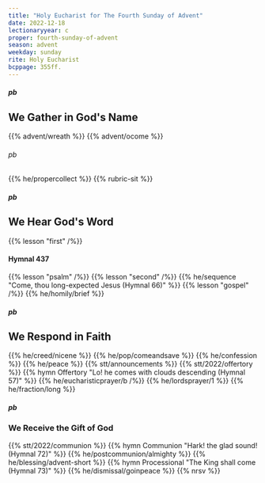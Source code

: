 ```yaml
---
title: "Holy Eucharist for The Fourth Sunday of Advent"
date: 2022-12-18
lectionaryyear: c
proper: fourth-sunday-of-advent
season: advent
weekday: sunday
rite: Holy Eucharist
bcppage: 355ff.
---
```


##### pb
## We Gather in God's Name
{{% advent/wreath %}}
{{% advent/ocome %}}

###### pb
{{% he/propercollect %}}
{{% rubric-sit %}}

##### pb
## We Hear God's Word
{{% lesson "first" /%}}

#### Hymnal 437
{{% lesson "psalm" /%}}
{{% lesson "second" /%}}
{{% he/sequence "Come, thou long-expected Jesus (Hymnal 66)" %}}
{{% lesson "gospel" /%}}
{{% he/homily/brief %}}

##### pb
## We Respond in Faith
{{% he/creed/nicene %}}
{{% he/pop/comeandsave %}}
{{% he/confession %}}
{{% he/peace %}}
{{% stt/announcements %}}
{{% stt/2022/offertory %}}
{{% hymn Offertory "Lo! he comes with clouds descending (Hymnal 57)" %}}
{{% he/eucharisticprayer/b /%}}
{{% he/lordsprayer/1 %}}
{{% he/fraction/long %}}

##### pb
### We Receive the Gift of God
{{% stt/2022/communion %}}
{{% hymn Communion "Hark! the glad sound! (Hymnal 72)" %}}
{{% he/postcommunion/almighty %}}
{{% he/blessing/advent-short %}}
{{% hymn Processional "The King shall come (Hymnal 73)" %}}
{{% he/dismissal/goinpeace %}}
{{% nrsv %}}


